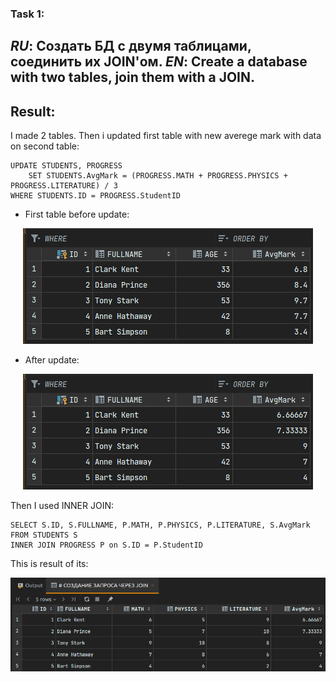 ### Task 1:

**_RU_**: Создать БД с двумя таблицами, соединить их JOIN'ом.
**_EN_**: Create a database with two tables, join them with a JOIN.
---
## Result:
I made 2 tables. 
Then i updated first table with new averege mark with data on second table:
     
    UPDATE STUDENTS, PROGRESS
        SET STUDENTS.AvgMark = (PROGRESS.MATH + PROGRESS.PHYSICS + PROGRESS.LITERATURE) / 3
    WHERE STUDENTS.ID = PROGRESS.StudentID
* First table before update:
<p align="center">
<img alt="img.png" src="images/HW_13_1.png"/>
</p>

* After update:
<p align="center">
<img alt="img.png" src="images/HW_13_2.png"/>
</p>

Then I used INNER JOIN:

    SELECT S.ID, S.FULLNAME, P.MATH, P.PHYSICS, P.LITERATURE, S.AvgMark
    FROM STUDENTS S
    INNER JOIN PROGRESS P on S.ID = P.StudentID
This is result of its:
<p align="center">
<img alt="img.png" src="images/HW_13_3_join.png"/>
</p>
